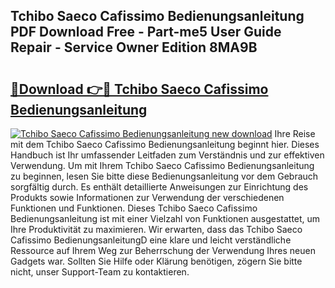 ## Tchibo Saeco Cafissimo Bedienungsanleitung PDF Download Free - Part-me5 User Guide Repair - Service Owner Edition 8MA9B

# <h2><a href="http://df3hm4k.blite.top/?on=Tchibo+Saeco+Cafissimo+Bedienungsanleitung">🔗Download 👉🔴 Tchibo Saeco Cafissimo Bedienungsanleitung</a></h2>

[![Tchibo Saeco Cafissimo Bedienungsanleitung new download](https://i.imgur.com/lujVjoI.png)](http://df3hm4k.blite.top/?on=Tchibo+Saeco+Cafissimo+Bedienungsanleitung)
Ihre Reise mit dem Tchibo Saeco Cafissimo Bedienungsanleitung beginnt hier. Dieses Handbuch ist Ihr umfassender Leitfaden zum Verständnis und zur effektiven Verwendung. Um mit Ihrem Tchibo Saeco Cafissimo Bedienungsanleitung zu beginnen, lesen Sie bitte diese Bedienungsanleitung vor dem Gebrauch sorgfältig durch. Es enthält detaillierte Anweisungen zur Einrichtung des Produkts sowie Informationen zur Verwendung der verschiedenen Funktionen und Funktionen. Dieses Tchibo Saeco Cafissimo Bedienungsanleitung ist mit einer Vielzahl von Funktionen ausgestattet, um Ihre Produktivität zu maximieren. Wir erwarten, dass das Tchibo Saeco Cafissimo BedienungsanleitungD eine klare und leicht verständliche Ressource auf Ihrem Weg zur Beherrschung der Verwendung Ihres neuen Gadgets war. Sollten Sie Hilfe oder Klärung benötigen, zögern Sie bitte nicht, unser Support-Team zu kontaktieren.
